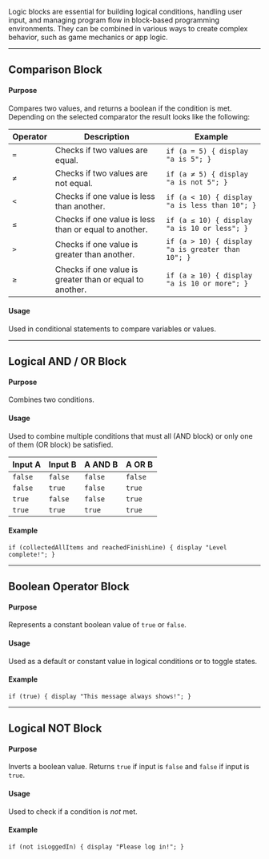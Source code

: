 
 Logic blocks are essential for building logical conditions, handling user input, and managing program flow in block-based programming environments. They can be combined in various ways to create complex behavior, such as game mechanics or app logic.

---

## Comparison Block

#### Purpose
Compares two values, and returns a boolean if the condition is met. Depending on the selected comparator the result looks like the following:

| **Operator** | **Description**                 | **Example**                                     |
|--------------|---------------------------------|------------------------------------------------|
| `=`          | Checks if two values are equal. | `if (a = 5) { display "a is 5"; }`             |
| `≠`          | Checks if two values are not equal. | `if (a ≠ 5) { display "a is not 5"; }`         |
| `<`          | Checks if one value is less than another. | `if (a < 10) { display "a is less than 10"; }` |
| `≤`          | Checks if one value is less than or equal to another. | `if (a ≤ 10) { display "a is 10 or less"; }`   |
| `>`          | Checks if one value is greater than another. | `if (a > 10) { display "a is greater than 10"; }` |
| `≥`          | Checks if one value is greater than or equal to another. | `if (a ≥ 10) { display "a is 10 or more"; }`   |

#### Usage
Used in conditional statements to compare variables or values.

---

## Logical AND / OR Block

#### Purpose
Combines two conditions.

#### Usage
Used to combine multiple conditions that must all (AND block) or only one of them (OR block) be satisfied.


| **Input A** | **Input B** | **A AND B** | **A OR B** |
|-------------|-------------|-------------|------------|
| `false`     | `false`     | `false`     | `false`    |
| `false`     | `true`      | `false`     | `true`     |
| `true`      | `false`     | `false`     | `true`     |
| `true`      | `true`      | `true`      | `true`     |


#### Example
`if (collectedAllItems and reachedFinishLine) { display "Level complete!"; }`

---

## Boolean Operator Block

#### Purpose
Represents a constant boolean value of `true` or `false`.

#### Usage
Used as a default or constant value in logical conditions or to toggle states.

#### Example
`if (true) { display "This message always shows!"; }`

---

## Logical NOT Block

#### Purpose
Inverts a boolean value. Returns `true` if input is `false` and `false` if input is `true`.

#### Usage
Used to check if a condition is *not* met.

#### Example
`if (not isLoggedIn) { display "Please log in!"; }`




